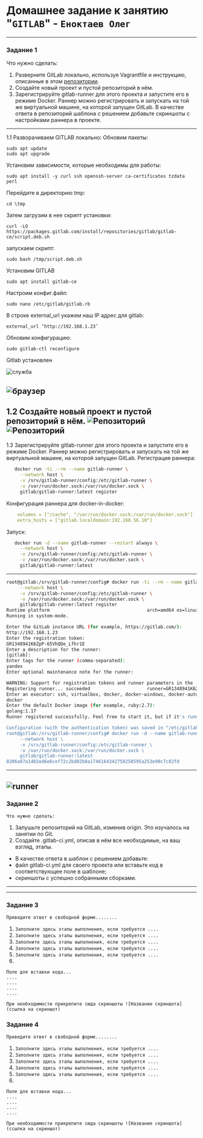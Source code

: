 # Домашнее задание к занятию "`GITLAB`" - `Еноктаев Олег`
 
---

### Задание 1

Что нужно сделать:

1. Разверните GitLab локально, используя Vagrantfile и инструкцию, описанные в этом [репозитории](https://github.com/netology-code/sdvps-materials/tree/main/gitlab).
2. Создайте новый проект и пустой репозиторий в нём.
3. Зарегистрируйте gitlab-runner для этого проекта и запустите его в режиме Docker. Раннер можно регистрировать и запускать на той же виртуальной машине, на которой запущен GitLab.
В качестве ответа в репозиторий шаблона с решением добавьте скриншоты с настройками раннера в проекте.

---
1.1 Разворачиваем GITLAB локально:
Обновим пакеты:
```
sudo apt update
sudo apt upgrade
```
Установим зависимости, которые необходимы для работы:
```
sudo apt install -y curl ssh openssh-server ca-certificates tzdata perl
```
Перейдите в директорию tmp:
```
cd \tmp
```
Затем загрузим в нее скрипт установки:
```
curl -LO https://packages.gitlab.com/install/repositories/gitlab/gitlab-ce/script.deb.sh

```
запускаем скрипт:
```
sudo bash /tmp/script.deb.sh
```
Установим GITLAB
```
sudo apt install gitlab-ce
```
Настроим конфиг.файл:
```
sudo nano /etc/gitlab/gitlab.rb
```
В строке external_url укажем наш IP адрес для gitlab:
```
external_url ‘http://192.168.1.23’
```
Обновим конфигурацию:
```
sudo gitlab-ctl reconfigure
```
Gitlab установлен

![служба](https://github.com/incid3nt/gitlab/blob/main/screen/putty_8yLs8pIumF.png)

![браузер](https://github.com/incid3nt/gitlab/blob/main/screen/chrome_ewTHKGtmFK.png)
---
1.2 Создайте новый проект и пустой репозиторий в нём.
![Репозиторий](https://github.com/incid3nt/gitlab/blob/main/screen/chrome_oRq4LZiU0g.png)
![Репозиторий](https://github.com/incid3nt/gitlab/blob/main/screen/chrome_pqkO34xCxE.png)
---
1.3 Зарегистрируйте gitlab-runner для этого проекта и запустите его в режиме Docker. Раннер можно регистрировать и запускать на той же виртуальной машине, на которой запущен GitLab.
Регистрация раннера:
```bash
   docker run -ti --rm --name gitlab-runner \
     --network host \
     -v /srv/gitlab-runner/config:/etc/gitlab-runner \
     -v /var/run/docker.sock:/var/run/docker.sock \
     gitlab/gitlab-runner:latest register
```
Конфигурация раннера для docker-in-docker:
```yaml
    volumes = ["/cache", "/var/run/docker.sock:/var/run/docker.sock"]
    extra_hosts = ["gitlab.localdomain:192.168.56.10"]
```
Запуск:
```bash
   docker run -d --name gitlab-runner --restart always \
     --network host \
     -v /srv/gitlab-runner/config:/etc/gitlab-runner \
     -v /var/run/docker.sock:/var/run/docker.sock \
     gitlab/gitlab-runner:latest
```
--- 
```bash
root@gitlab:/srv/gitlab-runner/config# docker run -ti --rm --name gitlab-runner \
     --network host \
     -v /srv/gitlab-runner/config:/etc/gitlab-runner \
     -v /var/run/docker.sock:/var/run/docker.sock \
     gitlab/gitlab-runner:latest register
Runtime platform                                    arch=amd64 os=linux pid=7 revision=3153ccc6 version=17.7.0
Running in system-mode.

Enter the GitLab instance URL (for example, https://gitlab.com/):
http://192.168.1.23
Enter the registration token:
GR1348941K6ZpP-65VhQDe_Lfhr1E
Enter a description for the runner:
[gitlab]:
Enter tags for the runner (comma-separated):
yandex
Enter optional maintenance note for the runner:

WARNING: Support for registration tokens and runner parameters in the 'register' command has been deprecated in GitLab Runner 15.6 and will be replaced with support for authentication tokens. For more information, see https://docs.gitlab.com/ee/ci/runners/new_creation_workflow
Registering runner... succeeded                     runner=GR1348941K6ZpP-65
Enter an executor: ssh, virtualbox, docker, docker-windows, docker-autoscaler, instance, custom, shell, parallels, docker+machine, kubernetes:
docker
Enter the default Docker image (for example, ruby:2.7):
golang:1.17
Runner registered successfully. Feel free to start it, but if it's running already the config should be automatically reloaded!

Configuration (with the authentication token) was saved in "/etc/gitlab-runner/config.toml"
root@gitlab:/srv/gitlab-runner/config# docker run -d --name gitlab-runner --restart always \
     --network host \
     -v /srv/gitlab-runner/config:/etc/gitlab-runner \
     -v /var/run/docker.sock:/var/run/docker.sock \
     gitlab/gitlab-runner:latest
0206a87a1402ed6e6cef72c2bd02b8a1746164342759258595a253e90c7c82fd
```
---
![runner](https://github.com/incid3nt/gitlab/blob/main/screen/chrome_znjKIBHSUp.png)
---
### Задание 2

`Что нужно сделать:`

1. Запушьте репозиторий на GitLab, изменив origin. Это изучалось на занятии по Git.
2. Создайте .gitlab-ci.yml, описав в нём все необходимые, на ваш взгляд, этапы.

- В качестве ответа в шаблон с решением добавьте:
- файл gitlab-ci.yml для своего проекта или вставьте код в соответствующее поле в шаблоне;
- скриншоты с успешно собранными сборками.
---



---

### Задание 3

`Приведите ответ в свободной форме........`

1. `Заполните здесь этапы выполнения, если требуется ....`
2. `Заполните здесь этапы выполнения, если требуется ....`
3. `Заполните здесь этапы выполнения, если требуется ....`
4. `Заполните здесь этапы выполнения, если требуется ....`
5. `Заполните здесь этапы выполнения, если требуется ....`
6. 

```
Поле для вставки кода...
....
....
....
....
```

`При необходимости прикрепитe сюда скриншоты
![Название скриншота](ссылка на скриншот)`

### Задание 4

`Приведите ответ в свободной форме........`

1. `Заполните здесь этапы выполнения, если требуется ....`
2. `Заполните здесь этапы выполнения, если требуется ....`
3. `Заполните здесь этапы выполнения, если требуется ....`
4. `Заполните здесь этапы выполнения, если требуется ....`
5. `Заполните здесь этапы выполнения, если требуется ....`
6. 

```
Поле для вставки кода...
....
....
....
....
```

`При необходимости прикрепитe сюда скриншоты
![Название скриншота](ссылка на скриншот)`
